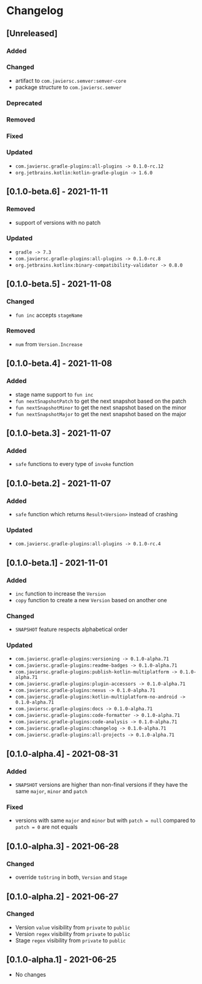 # Changelog

## [Unreleased]

### Added

### Changed
- artifact to `com.javiersc.semver:semver-core`
- package structure to `com.javiersc.semver`

### Deprecated

### Removed

### Fixed

### Updated
- `com.javiersc.gradle-plugins:all-plugins -> 0.1.0-rc.12`
- `org.jetbrains.kotlin:kotlin-gradle-plugin -> 1.6.0`


## [0.1.0-beta.6] - 2021-11-11

### Removed
- support of versions with no patch

### Updated
- `gradle -> 7.3`
- `com.javiersc.gradle-plugins:all-plugins -> 0.1.0-rc.8`
- `org.jetbrains.kotlinx:binary-compatibility-validator -> 0.8.0`

## [0.1.0-beta.5] - 2021-11-08

### Changed
- `fun inc` accepts `stageName`

### Removed
- `num` from `Version.Increase`

## [0.1.0-beta.4] - 2021-11-08

### Added
- stage name support to `fun inc`
- `fun nextSnapshotPatch` to get the next snapshot based on the patch
- `fun nextSnapshotMinor` to get the next snapshot based on the minor
- `fun nextSnapshotMajor` to get the next snapshot based on the major

## [0.1.0-beta.3] - 2021-11-07

### Added
- `safe` functions to every type of `invoke` function

## [0.1.0-beta.2] - 2021-11-07

### Added
- `safe` function which returns `Result<Version>` instead of crashing

### Updated
- `com.javiersc.gradle-plugins:all-plugins -> 0.1.0-rc.4`

## [0.1.0-beta.1] - 2021-11-01

### Added
- `inc` function to increase the `Version`
- `copy` function to create a new `Version` based on another one

### Changed
- `SNAPSHOT` feature respects alphabetical order

### Updated
- `com.javiersc.gradle-plugins:versioning -> 0.1.0-alpha.71`
- `com.javiersc.gradle-plugins:readme-badges -> 0.1.0-alpha.71`
- `com.javiersc.gradle-plugins:publish-kotlin-multiplatform -> 0.1.0-alpha.71`
- `com.javiersc.gradle-plugins:plugin-accessors -> 0.1.0-alpha.71`
- `com.javiersc.gradle-plugins:nexus -> 0.1.0-alpha.71`
- `com.javiersc.gradle-plugins:kotlin-multiplatform-no-android -> 0.1.0-alpha.71`
- `com.javiersc.gradle-plugins:docs -> 0.1.0-alpha.71`
- `com.javiersc.gradle-plugins:code-formatter -> 0.1.0-alpha.71`
- `com.javiersc.gradle-plugins:code-analysis -> 0.1.0-alpha.71`
- `com.javiersc.gradle-plugins:changelog -> 0.1.0-alpha.71`
- `com.javiersc.gradle-plugins:all-projects -> 0.1.0-alpha.71`

## [0.1.0-alpha.4] - 2021-08-31

### Added
- `SNAPSHOT` versions are higher than non-final versions if they have the same `major`, `minor` and
  `patch`

### Fixed
- versions with same `major` and `minor` but with `patch = null` compared to `patch = 0` are not 
  equals

## [0.1.0-alpha.3] - 2021-06-28

### Changed
- override `toString` in both, `Version` and `Stage`

## [0.1.0-alpha.2] - 2021-06-27

### Changed
- Version `value` visibility from `private` to `public`
- Version `regex` visibility from `private` to `public`
- Stage `regex` visibility from `private` to `public`

## [0.1.0-alpha.1] - 2021-06-25
- No changes
